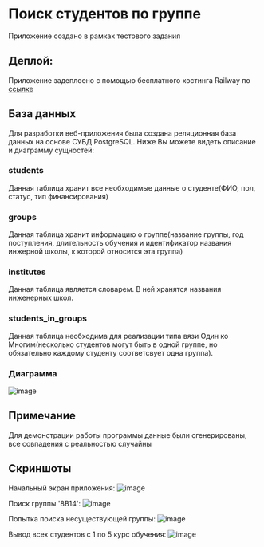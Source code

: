 # Поиск студентов по группе
Приложение создано в рамках тестового задания

## Деплой:
Приложение задеплоено с помощью бесплатного хостинга Railway по [ссылке](https://tpu-test-task-production.up.railway.app/)

## База данных
Для разработки веб-приложения была создана реляционная база данных на основе СУБД PostgreSQL. Ниже Вы можете видеть описание и диаграмму сущностей:
### students
Данная таблица хранит все необходимые данные о студенте(ФИО, пол, статус, тип финансирования)

### groups
Данная таблица хранит информацию о группе(название группы, год поступления, длительность обучения и идентификатор названия инжерной школы, к которой относится эта группа)

### institutes
Данная таблица является словарем. В ней хранятся названия инженерных школ.

### students_in_groups
Данная таблица необходима для реализации типа вязи Один ко Многим(несколько студентов могут быть в одной группе, но обязательно каждому студенту соответсвует одна группа).

### Диаграмма
![image](https://github.com/soulasphyxia/tpu-test-task/assets/98162330/b10baf34-64a6-441a-a652-3954503c1abf)


## Примечание
Для демонстрации работы программы данные были сгенерированы, все совпадения с реальностью случайны 

## Скриншоты
Начальный экран приложения:
![image](https://github.com/soulasphyxia/tpu-test-task/assets/98162330/b1f620ce-682e-4dd2-ae38-f76950366d36)

Поиск группы '8В14':
![image](https://github.com/soulasphyxia/tpu-test-task/assets/98162330/a8b039f2-7eb1-4d9d-adb3-c715f39579a4)

Попытка поиска несуществующей группы:
![image](https://github.com/soulasphyxia/tpu-test-task/assets/98162330/320a0b64-610d-4ff2-b8a9-575579c0ec8b)


Вывод всех студентов с 1 по 5 курс обучения:
![image](https://github.com/soulasphyxia/tpu-test-task/assets/98162330/514176c2-b6c2-453d-bfa1-0cb9b4d1056b)

